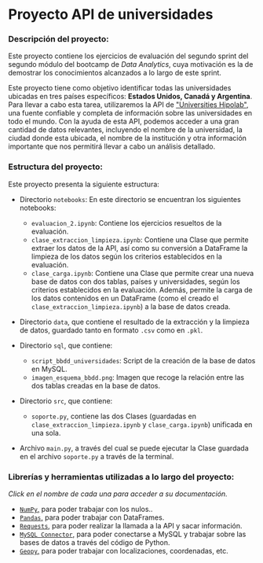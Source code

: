 # Proyecto API de universidades

### Descripción del proyecto:

Este proyecto contiene los ejercicios de evaluación del segundo sprint del segundo módulo del bootcamp de *Data Analytics*, cuya motivación es la de demostrar los conocimientos alcanzados a lo largo de este sprint.  


Este proyecto tiene como objetivo identificar todas las universidades ubicadas en tres países específicos: **Estados Unidos, Canadá y Argentina**. Para llevar a cabo esta tarea, utilizaremos la API de ["Universities Hipolab"](https://github.com/Hipo/university-domains-list), una fuente confiable y completa de información sobre las universidades en todo el mundo. Con la ayuda de esta API, podemos acceder a una gran cantidad de datos relevantes, incluyendo el nombre de la universidad, la ciudad donde esta ubicada, el nombre de la institución y otra información importante que nos permitirá llevar a cabo un análisis detallado. 

### Estructura del proyecto:

Este proyecto presenta la siguiente estructura:

- Directorio `notebooks`: En este directorio se encuentran los siguientes notebooks:
    - `evaluacion_2.ipynb`: Contiene los ejercicios resueltos de la evaluación.
    - `clase_extraccion_limpieza.ipynb`: Contiene una Clase que permite extraer los datos de la API, así como su conversión a DataFrame la limpieza de los datos según los criterios establecidos en la evaluación. 
    - `clase_carga.ipynb`: Contiene una Clase que permite crear una nueva base de datos con dos tablas, países y universidades, según los criterios establecidos en la evaluación. Además, permite la carga de los datos contenidos en un DataFrame (como el creado el `clase_extraccion_limpieza.ipynb`) a la base de datos creada.

- Directorio `data`, que contiene el resultado de la extracción y la limpieza de datos, guardado tanto en formato `.csv` como en `.pkl`.

- Directorio `sql`, que contiene:
    - `script_bbdd_universidades`: Script de la creación de la base de datos en MySQL.
    -  `imagen_esquema_bbdd.png`: Imagen que recoge la relación entre las dos tablas creadas en la base de datos. 

- Directorio `src`, que contiene:
    - `soporte.py`, contiene las dos Clases (guardadas en `clase_extraccion_limpieza.ipynb` y `clase_carga.ipynb`) unificada en una sola.

- Archivo `main.py`, a través del cual se puede ejecutar la Clase guardada en el archivo `soporte.py` a través de la terminal. 


### Librerías y herramientas utilizadas a lo largo del proyecto:

*Click en el nombre de cada una para acceder a su documentación.*

- [`NumPy`,](https://numpy.org/doc/stable/user/) para poder trabajar con los nulos..
- [`Pandas`,](https://pandas.pydata.org/docs/user_guide/index.html) para poder trabajar con DataFrames. 
- [`Requests`,](https://requests.readthedocs.io/en/latest/) para poder realizar la llamada a la API y sacar información.
- [`MySQL Connector`,](https://dev.mysql.com/doc/connector-python/en/connector-python-introduction.html) para poder conectarse a MySQL y trabajar sobre las bases de datos a través del código de Python.
- [`Geopy`,](https://geopy.readthedocs.io/en/stable/) para poder trabajar con localizaciones, coordenadas, etc.